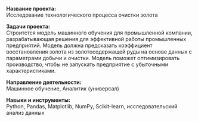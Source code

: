 **Название проекта:**   
Исследование технологического процесса очистки золота

**Задачи проекта:**   
Строитстся модель машинного обучения для промышленной компании, разрабатывающая решения для эффективной работы промышленных предприятий. Модель должна предсказать коэффициент восстановления золота из золотосодержащей руды на основе данных с параметрами добычи и очистки. Модель поможет оптимизировать производство, чтобы не запускать предприятие с убыточными характеристиками.

**Направление деятельности:**   
Машинное обучение, Аналитик (универсал)

**Навыки и инструменты:**  
Python, Pandas, Matplotlib, NumPy, Scikit-learn, исследовательский анализ данных
